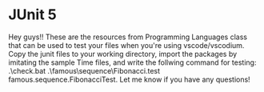 # JUnit 5
Hey guys!! These are the resources from Programming Languages class that can be used to test your files when you're using vscode/vscodium. Copy the junit files to your working directory, import the packages by imitating the sample Time files, and write the follwing command for testing: .\check.bat .\famous\sequence\Fibonacci.test famous.sequence.FibonacciTest. Let me know if you have any questions!
